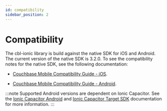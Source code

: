 ```yaml
---
id: compatibility
sidebar_position: 2
---
```


# Compatibility 

The cbl-ionic library is build against the native SDK for iOS and Android.  The current version of the native SDK is 3.2.0. To see the compatibility notes for the native SDK, see the following documentation:

- [Couchbase Mobile Compatibility Guide - iOS](https://docs.couchbase.com/couchbase-lite/current/swift/supported-os.html). 

- [Couchbase Mobile Compatibility Guide - Android](https://docs.couchbase.com/couchbase-lite/current/android/supported-os.html). 

 :::note
Supported Android versions are dependent on Ionic Capacitor.  See the [Ionic Capacitor Android](https://capacitorjs.com/docs/android) and [Ionic Capacitor Target SDK](https://capacitorjs.com/docs/android/setting-target-sdk) documentation for more information.
 :::